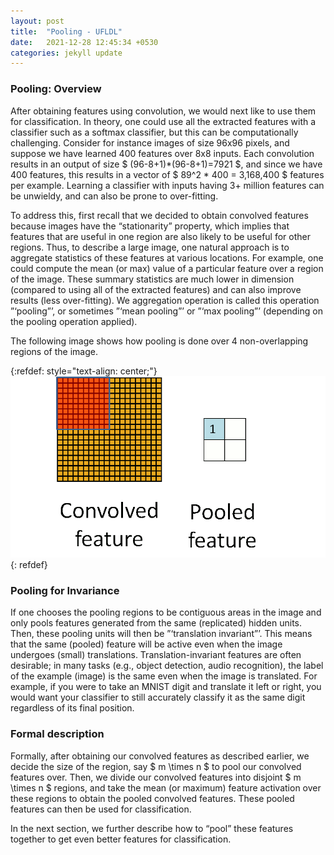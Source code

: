 ```yaml
---
layout: post
title:  "Pooling - UFLDL"
date:   2021-12-28 12:45:34 +0530
categories: jekyll update
---
```


### Pooling: Overview

After obtaining features using convolution, we would next like to use them for classification. In theory, one could use all the extracted features with a classifier such as a softmax classifier, but this can be computationally challenging. Consider for instance images of size 96x96 pixels, and suppose we have learned 400 features over 8x8 inputs. Each convolution results in an output of size $ (96-8+1)*(96-8+1)=7921 $, and since we have 400 features, this results in a vector of $ 89^2 * 400 = 3,168,400 $ features per example. Learning a classifier with inputs having 3+ million features can be unwieldy, and can also be prone to over-fitting.

To address this, first recall that we decided to obtain convolved features because images have the “stationarity” property, which implies that features that are useful in one region are also likely to be useful for other regions. Thus, to describe a large image, one natural approach is to aggregate statistics of these features at various locations. For example, one could compute the mean (or max) value of a particular feature over a region of the image. These summary statistics are much lower in dimension (compared to using all of the extracted features) and can also improve results (less over-fitting). We aggregation operation is called this operation ”‘pooling”’, or sometimes ”‘mean pooling”’ or ”‘max pooling”’ (depending on the pooling operation applied).

The following image shows how pooling is done over 4 non-overlapping regions of the image.

{:refdef: style="text-align: center;"}
![](/assets/Pooling_schematic.gif)
{: refdef}

### Pooling for Invariance

If one chooses the pooling regions to be contiguous areas in the image and only pools features generated from the same (replicated) hidden units. Then, these pooling units will then be ”‘translation invariant”’. This means that the same (pooled) feature will be active even when the image undergoes (small) translations. Translation-invariant features are often desirable; in many tasks (e.g., object detection, audio recognition), the label of the example (image) is the same even when the image is translated. For example, if you were to take an MNIST digit and translate it left or right, you would want your classifier to still accurately classify it as the same digit regardless of its final position.

### Formal description

Formally, after obtaining our convolved features as described earlier, we decide the size of the region, say $ m \times n $ to pool our convolved features over. Then, we divide our convolved features into disjoint $ m \times n $ regions, and take the mean (or maximum) feature activation over these regions to obtain the pooled convolved features. These pooled features can then be used for classification.

In the next section, we further describe how to “pool” these features together to get even better features for classification.
